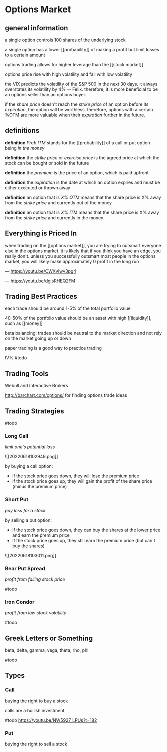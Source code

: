 # Options Market

## general information

a single option controls 100 shares of the underlying stock

a single option has a lower [[probability]] of making a profit but limit losses to a certain amount

options trading allows for higher leverage than the [[stock market]]

options price rise with high volatility and fall with low volatility

the VIX predicts the volatility of the S&P 500 in the next 30 days. it always overstates its volatility by 4% &mdash; Felix. therefore, it is more beneficial to be an options seller than an options buyer.

if the _share price_ doesn't reach the _strike price_ of an option before its _expiration_, the option will be worthless. therefore, options with a certain %OTM are more valuable when their _expiration_ further in the future.

## definitions

**definition** _Prob ITM_ stands for the [[probability]] of a call or put option being _in the money_

**definition** the _strike price_ or _exercise price_ is the agreed price at which the stock can be bought or sold in the future

**definition** the _premium_ is the price of an option, which is paid upfront

**definition** the _expiration_ is the date at which an option expires and must be either executed or thrown away

**definition** an option that is _X% OTM_ means that the share price is X% away from the _strike price_ and currently out of the money

**definition** an option that is _X% ITM_ means that the share price is X% away from the _strike price_ and currently in the money

## Everything is Priced In

when trading on the [[options market]], you are trying to outsmart everyone else in the options market. it is likely that if you think you have an edge, you really don't. unless you successfully outsmart most people in the options market, you will likely make approximately $0%$ profit in the long run

&mdash; <https://youtu.be/CWXvIwv3pg4>

&mdash; <https://youtu.be/dgisRHEQ2FM>

## Trading Best Practices

each trade should be around 1-5% of the total portfolio value

40-50% of the portfolio value should be an asset with high [[liquidity]], such as [[money]]

beta balancing: trades should be neutral to the market direction and not rely on the market going up or down

paper trading is a good way to practice trading

IV% #todo

## Trading Tools

Webull and Interactive Brokers

<http://barchart.com/options/> for finding options trade ideas

## Trading Strategies

#todo

### Long Call

_limit one's potential loss_

![[20220618102949.png]]

by buying a call option:

- if the stock price goes down, they will lose the premium price
- if the stock price goes up, they will gain the profit of the share price (minus the premium price)

### Short Put

_pay less for a stock_

by selling a put option:

- if the stock price goes down, they can buy the shares at the lower price and earn the premium price
- if the stock price goes up, they still earn the premium price (but can't buy the shares)

![[20220618103011.png]]

### Bear Put Spread

_profit from falling stock price_

#todo

### Iron Condor

_profit from low stock volatility_

#todo

## Greek Letters or Something

beta, delta, gamma, vega, theta, rho, phi

#todo

## Types

### Call

buying the right to buy a stock

calls are a bullish investment

#todo <https://youtu.be/NW5927_LPUs?t=182>

### Put

buying the right to sell a stock
